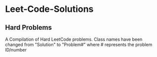 # Leet-Code-Solutions
## Hard Problems
A Compilation of Hard LeetCode problems. Class names have been changed from "Solution" to "Problem#" where # represents the problem ID/number 
